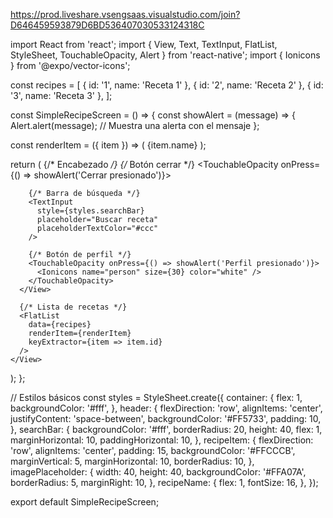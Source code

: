 https://prod.liveshare.vsengsaas.visualstudio.com/join?D646459593879D6BD536407030533124318C



  import React from 'react';
import { View, Text, TextInput, FlatList, StyleSheet, TouchableOpacity, Alert } from 'react-native';
import { Ionicons } from '@expo/vector-icons';

const recipes = [
  { id: '1', name: 'Receta 1' },
  { id: '2', name: 'Receta 2' },
  { id: '3', name: 'Receta 3' },
];

const SimpleRecipeScreen = () => {
  const showAlert = (message) => {
    Alert.alert(message); // Muestra una alerta con el mensaje
  };

  const renderItem = ({ item }) => (
    <View style={styles.recipeItem}>
      <View style={styles.imagePlaceholder} />
      <Text style={styles.recipeName}>{item.name}</Text>
      <Ionicons name="star" size={24} color="orange" />
    </View>
  );

  return (
    <View style={styles.container}>
      {/* Encabezado */}
      <View style={styles.header}>
        {/* Botón cerrar */}
        <TouchableOpacity onPress={() => showAlert('Cerrar presionado')}>
          <Ionicons name="close" size={30} color="white" />
        </TouchableOpacity>

        {/* Barra de búsqueda */}
        <TextInput 
          style={styles.searchBar} 
          placeholder="Buscar receta" 
          placeholderTextColor="#ccc" 
        />

        {/* Botón de perfil */}
        <TouchableOpacity onPress={() => showAlert('Perfil presionado')}>
          <Ionicons name="person" size={30} color="white" />
        </TouchableOpacity>
      </View>

      {/* Lista de recetas */}
      <FlatList
        data={recipes}
        renderItem={renderItem}
        keyExtractor={item => item.id}
      />
    </View>
  );
};

// Estilos básicos
const styles = StyleSheet.create({
  container: {
    flex: 1,
    backgroundColor: '#fff',
  },
  header: {
    flexDirection: 'row',
    alignItems: 'center',
    justifyContent: 'space-between',
    backgroundColor: '#FF5733',
    padding: 10,
  },
  searchBar: {
    backgroundColor: '#fff',
    borderRadius: 20,
    height: 40,
    flex: 1,
    marginHorizontal: 10,
    paddingHorizontal: 10,
  },
  recipeItem: {
    flexDirection: 'row',
    alignItems: 'center',
    padding: 15,
    backgroundColor: '#FFCCCB',
    marginVertical: 5,
    marginHorizontal: 10,
    borderRadius: 10,
  },
  imagePlaceholder: {
    width: 40,
    height: 40,
    backgroundColor: '#FFA07A',
    borderRadius: 5,
    marginRight: 10,
  },
  recipeName: {
    flex: 1,
    fontSize: 16,
  },
});

export default SimpleRecipeScreen;
